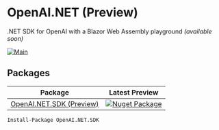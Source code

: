 # OpenAI.NET (Preview)
.NET SDK for OpenAI with a Blazor Web Assembly playground _(available soon)_

[![Main](https://github.com/lucabriguglia/OpenAI.NET/actions/workflows/main.yml/badge.svg)](https://github.com/lucabriguglia/OpenAI.NET/actions/workflows/main.yml)

## Packages

| Package | Latest Preview |
| --- | --- |
| [OpenAI.NET.SDK (Preview)](https://www.nuget.org/packages/OpenAI.NET.SDK) | [![Nuget Package](https://img.shields.io/badge/nuget-1.0.0-blue.svg)](https://www.nuget.org/packages/OpenAI.NET.SDK)
```
Install-Package OpenAI.NET.SDK
```
